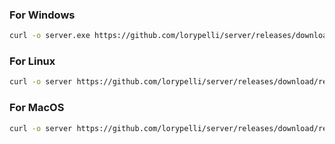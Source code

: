 ### For Windows
```sh
curl -o server.exe https://github.com/lorypelli/server/releases/download/release/server_win32.exe
```
### For Linux
```sh
curl -o server https://github.com/lorypelli/server/releases/download/release/server_linux
```
### For MacOS
```sh
curl -o server https://github.com/lorypelli/server/releases/download/release/server_darwin
```